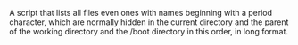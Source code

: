 A script that lists all files even ones with names beginning with a period character, which are normally hidden in the current directory and the parent of the working directory and the /boot directory in this order, in long format.
